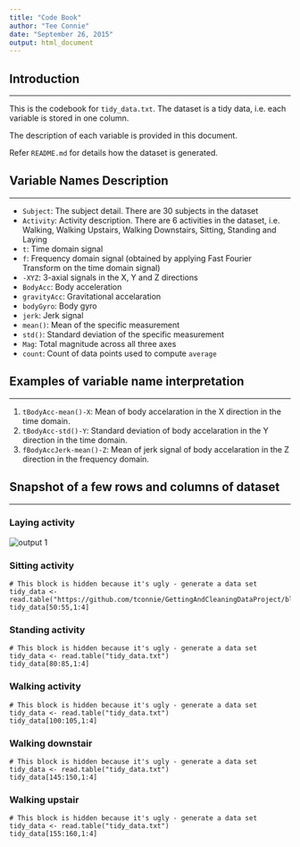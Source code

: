 ```yaml
---
title: "Code Book"
author: "Tee Connie"
date: "September 26, 2015"
output: html_document
---
```



## Introduction

-------

This is the codebook for `tidy_data.txt`. The dataset is a tidy data, i.e. each variable is stored in one column.

The description of each variable is provided in this document. 

Refer `README.md` for details how the dataset is generated.

## Variable Names Description  

-------

* `Subject`: The subject detail. There are 30 subjects in the dataset
* `Activity`: Activity description. There are 6 activities in the dataset, i.e. Walking, Walking Upstairs, Walking Downstairs, Sitting, Standing and Laying
* `t`: Time domain signal
* `f`: Frequency domain signal (obtained by applying Fast Fourier Transform on the time domain signal)
* `-XYZ`: 3-axial signals in the X, Y and Z directions
* `BodyAcc`: Body acceleration
* `gravityAcc`: Gravitational accelaration
* `bodyGyro`: Body gyro
* `jerk`: Jerk signal
* `mean()`: Mean of the specific measurement
* `std()`: Standard deviation of the specific measurement
* `Mag`: Total magnitude across all three axes
* `count`: Count of data points used to compute `average`

## Examples of variable name interpretation

-----

1. `tBodyAcc-mean()-X`: Mean of body accelaration in the X direction in the time domain.
2. `tBodyAcc-std()-Y`: Standard deviation of body accelaration in the Y direction in the time domain.
3. `fBodyAccJerk-mean()-Z`: Mean of jerk signal of body accelaration in the Z direction in the frequency domain.


## Snapshot of a few rows and columns of dataset

-----

### Laying activity

![output 1](output1.jpg)


### Sitting activity

```{r,echo=FALSE}
# This block is hidden because it's ugly - generate a data set
tidy_data <- read.table("https://github.com/tconnie/GettingAndCleaningDataProject/blob/master/tidy_data.txt")
tidy_data[50:55,1:4]
```

### Standing activity
```{r,echo=FALSE}
# This block is hidden because it's ugly - generate a data set
tidy_data <- read.table("tidy_data.txt")
tidy_data[80:85,1:4]
```

### Walking activity
```{r,echo=FALSE}
# This block is hidden because it's ugly - generate a data set
tidy_data <- read.table("tidy_data.txt")
tidy_data[100:105,1:4]
```

### Walking downstair
```{r,echo=FALSE}
# This block is hidden because it's ugly - generate a data set
tidy_data <- read.table("tidy_data.txt")
tidy_data[145:150,1:4]
```

### Walking upstair
```{r,echo=FALSE}
# This block is hidden because it's ugly - generate a data set
tidy_data <- read.table("tidy_data.txt")
tidy_data[155:160,1:4]
```

